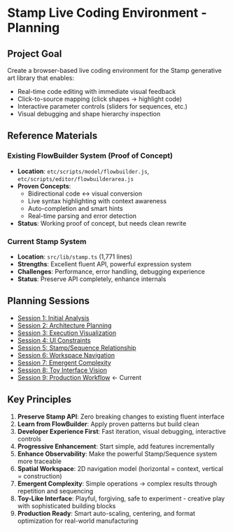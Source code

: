 # Stamp Live Coding Environment - Planning

## Project Goal
Create a browser-based live coding environment for the Stamp generative art library that enables:
- Real-time code editing with immediate visual feedback
- Click-to-source mapping (click shapes → highlight code)
- Interactive parameter controls (sliders for sequences, etc.)
- Visual debugging and shape hierarchy inspection

## Reference Materials

### Existing FlowBuilder System (Proof of Concept)
- **Location**: `etc/scripts/model/flowbuilder.js`, `etc/scripts/editor/flowbuilderarea.js`
- **Proven Concepts**:
  - Bidirectional code ↔ visual conversion
  - Live syntax highlighting with context awareness
  - Auto-completion and smart hints
  - Real-time parsing and error detection
- **Status**: Working proof of concept, but needs clean rewrite

### Current Stamp System
- **Location**: `src/lib/stamp.ts` (1,771 lines)
- **Strengths**: Excellent fluent API, powerful expression system
- **Challenges**: Performance, error handling, debugging experience
- **Status**: Preserve API completely, enhance internals

## Planning Sessions

- [Session 1: Initial Analysis](./session-01-initial-analysis.md)
- [Session 2: Architecture Planning](./session-02-architecture-planning.md)
- [Session 3: Execution Visualization](./session-03-execution-visualization.md)
- [Session 4: UI Constraints](./session-04-ui-constraints.md)
- [Session 5: Stamp/Sequence Relationship](./session-05-stamp-sequence-relationship.md)
- [Session 6: Workspace Navigation](./session-06-workspace-navigation.md)
- [Session 7: Emergent Complexity](./session-07-emergent-complexity.md)
- [Session 8: Toy Interface Vision](./session-08-toy-interface-vision.md)
- [Session 9: Production Workflow](./session-09-production-workflow.md) ← Current

## Key Principles

1. **Preserve Stamp API**: Zero breaking changes to existing fluent interface
2. **Learn from FlowBuilder**: Apply proven patterns but build clean
3. **Developer Experience First**: Fast iteration, visual debugging, interactive controls
4. **Progressive Enhancement**: Start simple, add features incrementally
5. **Enhance Observability**: Make the powerful Stamp/Sequence system more traceable
6. **Spatial Workspace**: 2D navigation model (horizontal = context, vertical = construction)
7. **Emergent Complexity**: Simple operations → complex results through repetition and sequencing
8. **Toy-Like Interface**: Playful, forgiving, safe to experiment - creative play with sophisticated building blocks
9. **Production Ready**: Smart auto-scaling, centering, and format optimization for real-world manufacturing 